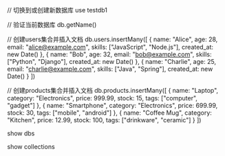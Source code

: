 // 切换到或创建新数据库
use testdb1


// 验证当前数据库
db.getName()

// 创建users集合并插入文档
db.users.insertMany([
  {
    name: "Alice",
    age: 28,
    email: "alice@example.com",
    skills: ["JavaScript", "Node.js"],
    created_at: new Date()
  },
  {
    name: "Bob",
    age: 32,
    email: "bob@example.com",
    skills: ["Python", "Django"],
    created_at: new Date()
  },
  {
    name: "Charlie",
    age: 25,
    email: "charlie@example.com",
    skills: ["Java", "Spring"],
    created_at: new Date()
  }
])

// 创建products集合并插入文档
db.products.insertMany([
  {
    name: "Laptop",
    category: "Electronics",
    price: 999.99,
    stock: 15,
    tags: ["computer", "gadget"]
  },
  {
    name: "Smartphone",
    category: "Electronics",
    price: 699.99,
    stock: 30,
    tags: ["mobile", "android"]
  },
  {
    name: "Coffee Mug",
    category: "Kitchen",
    price: 12.99,
    stock: 100,
    tags: ["drinkware", "ceramic"]
  }
])

show dbs

show collections